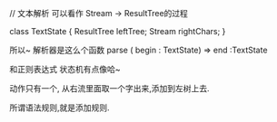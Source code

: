 // 文本解析 可以看作 Stream<Char> -> ResultTree的过程

class TextState {
    ResultTree leftTree;
    Stream<Char> rightChars;
}


所以~ 解析器是这么个函数
  parse ( begin : TextState) => end :TextState

和正则表达式 状态机有点像哈~

动作只有一个,
从右流里面取一个字出来,添加到左树上去.

所谓语法规则,就是添加规则.